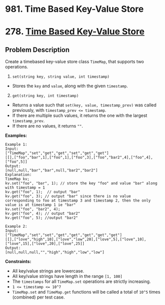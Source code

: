<!--
 * @Description: temp
-->
# 981. Time Based Key-Value Store
# 278. [Time Based Key-Value Store](https://leetcode.com/problems/time-based-key-value-store/description/)
## Problem Description

Create a timebased key-value store class `TimeMap`, that supports two operations.

1. `set(string key, string value, int timestamp)`

- Stores the `key` and `value`, along with the given `timestamp`.

2. `get(string key, int timestamp)`

- Returns a value such that `set(key, value, timestamp_prev)` was called previously, with `timestamp_prev <= timestamp`.
- If there are multiple such values, it returns the one with the largest `timestamp_prev`.
- If there are no values, it returns `""`.

**Examples:**

```plaintext
Example 1:
Input: 
["TimeMap","set","get","get","set","get","get"]
[[],["foo","bar",1],["foo",1],["foo",3],["foo","bar2",4],["foo",4],["foo",5]]
Output: 
[null,null,"bar","bar",null,"bar2","bar2"]
Explanation:   
TimeMap kv;   
kv.set("foo", "bar", 1); // store the key "foo" and value "bar" along with timestamp = 1   
kv.get("foo", 1);  // output "bar"   
kv.get("foo", 3); // output "bar" since there is no value corresponding to foo at timestamp 3 and timestamp 2, then the only value is at timestamp 1 ie "bar"   
kv.set("foo", "bar2", 4);   
kv.get("foo", 4); // output "bar2"   
kv.get("foo", 5); //output "bar2"   

Example 2:
Input: 
["TimeMap","set","set","get","get","get","get","get"]
[[],["love","high",10],["love","low",20],["love",5],["love",10],["love",15],["love",20],["love",25]]
Output: 
[null,null,null,"","high","high","low","low"]
```

**Constraints:**

- All key/value strings are lowercase.
- All key/value strings have length in the range `[1, 100]`
- The `timestamps` for all `TimeMap.set` operations are strictly increasing.
- `1 <= timestamp <= 10^7`
- `TimeMap.set` and `TimeMap.get` functions will be called a total of `10^5` times (combined) per test case.
